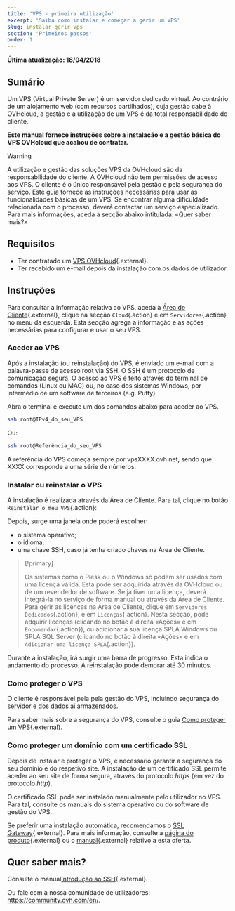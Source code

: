 ```yaml
---
title: 'VPS - primeira utilização'
excerpt: 'Saiba como instalar e começar a gerir um VPS'
slug: instalar-gerir-vps
section: 'Primeiros passos'
order: 1
---
```


**Última atualização: 18/04/2018**
 
## Sumário

Um VPS (Virtual Private Server) é um servidor dedicado virtual. Ao contrário de um alojamento web (com recursos partilhados), cuja gestão cabe à OVHcloud, a gestão e a utilização de um VPS é da total responsabilidade do cliente.

**Este manual fornece instruções sobre a instalação e a gestão básica do VPS OVHcloud que acabou de contratar.**


> [!warning]
>
> A utilização e gestão das soluções VPS da OVHcloud são da responsabilidade do cliente. A OVHcloud não tem permissões de acesso aos VPS. O cliente é o único responsável pela gestão e pela segurança do serviço. Este guia fornece as instruções necessárias para usar as funcionalidades básicas de um VPS. Se encontrar alguma dificuldade relacionada com o processo, deverá contactar um serviço especializado. Para mais informações, aceda à secção abaixo intitulada: «Quer saber mais?»
> 


## Requisitos

- Ter contratado um [VPS OVHcloud](https://www.ovhcloud.com/pt/){.external}.
- Ter recebido um e-mail depois da instalação com os dados de utilizador.


## Instruções

Para consultar a informação relativa ao VPS, aceda à [Área de Cliente](https://www.ovh.com/auth/?action=gotomanager){.external}, clique na secção `Cloud`{.action} e em `Servidores`{.action} no menu da esquerda. Esta secção agrega a informação e as ações necessárias para configurar e usar o seu VPS.

### Aceder ao VPS

Após a instalação (ou reinstalação) do VPS, é enviado um e-mail com a palavra-passe de acesso root via SSH. O SSH é um protocolo de comunicação segura. O acesso ao VPS é feito através do terminal de comandos (Linux ou MAC) ou, no caso dos sistemas Windows, por intermédio de um software de terceiros (e.g. Putty).

Abra o terminal e execute um dos comandos abaixo para aceder ao VPS.

```sh
ssh root@IPv4_do_seu_VPS
```

Ou:

```sh
ssh root@Referência_do_seu_VPS
```

A referência do VPS começa sempre por vpsXXXX.ovh.net, sendo que XXXX corresponde a uma série de números.


### Instalar ou reinstalar o VPS

A instalação é realizada através da Área de Cliente. Para tal, clique no botão `Reinstalar o meu VPS`{.action}:

Depois, surge uma janela onde poderá escolher:

- o sistema operativo;
- o idioma;
- uma chave SSH, caso já tenha criado chaves na Área de Cliente.

> [!primary]
>
> Os sistemas como o Plesk ou o Windows só podem ser usados com uma licença válida. Esta pode ser adquirida através da OVHcloud ou de um revendedor de software. Se já tiver uma licença, deverá integrá-la no serviço de forma manual ou através da Área de Cliente. Para gerir as licenças na Área de Cliente, clique em `Servidores Dedicados`{.action}, e em `Licenças`{.action}.
Nesta secção, pode adquirir licenças (clicando no botão à direita «Ações» e em `Encomendar`{.action}), ou adicionar a sua licença SPLA Windows ou SPLA SQL Server (clicando no botão à direita «Ações» e em `Adicionar uma licença SPLA`{.action}).
> 

Durante a instalação, irá surgir uma barra de progresso. Esta indica o andamento do processo. A reinstalação pode demorar até 30 minutos.

### Como proteger o VPS

O cliente é responsável pela pela gestão do VPS, incluindo segurança do servidor e dos dados aí armazenados. 

Para saber mais sobre a segurança do VPS, consulte o guia [Como proteger um VPS](https://docs.ovh.com/pt/vps/como-proteger-vps/){.external}.


### Como proteger um domínio com um certificado SSL

Depois de instalar e proteger o VPS, é necessário garantir a segurança do seu domínio e do respetivo site. A instalação de um certificado SSL permite aceder ao seu site de forma segura, através do protocolo *https* (em vez do protocolo *http*).

O certificado SSL pode ser instalado manualmente pelo utilizador no VPS. Para tal, consulte os manuais do sistema operativo ou do software de gestão do VPS.

Se preferir uma instalação automática, recomendamos o [SSL Gateway](https://www.ovh.pt/ssl-gateway/){.external}. Para mais informação, consulte a [página do produto](https://www.ovh.pt/ssl-gateway/){.external} ou o [manual](https://docs.ovh.com/pt/ssl-gateway/){.external} relativo a esta oferta.


## Quer saber mais?

Consulte o manual[Introdução ao SSH](https://docs.ovh.com/pt/dedicated/ssh-introducao/){.external}.

Ou fale com a nossa comunidade de utilizadores: <https://community.ovh.com/en/>.